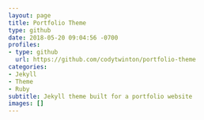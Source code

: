 ```yaml
---
layout: page
title: Portfolio Theme
type: github
date: 2018-05-20 09:04:56 -0700
profiles:
- type: github
  url: https://github.com/codytwinton/portfolio-theme
categories:
- Jekyll
- Theme
- Ruby
subtitle: Jekyll theme built for a portfolio website
images: []
---
```

